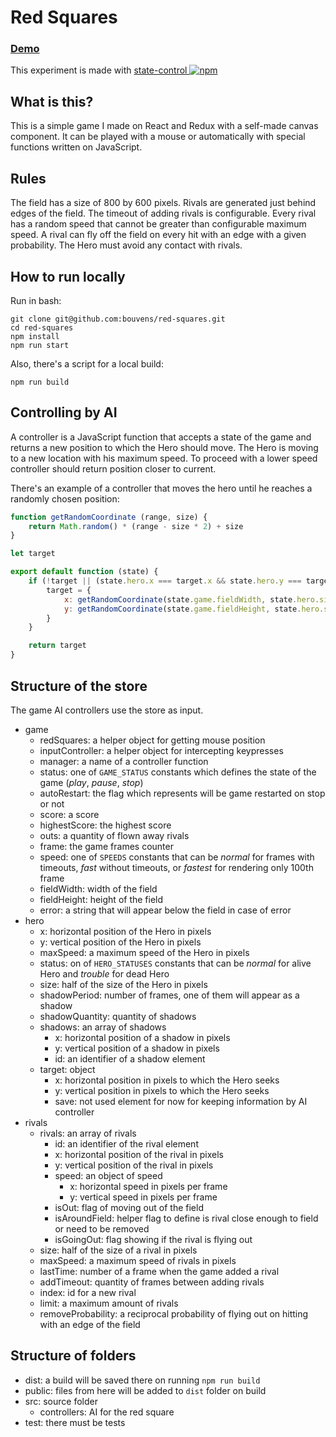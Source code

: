 # Red Squares

### [Demo](https://bouvens.github.io/red-squares/)
This experiment is made with [state-control ![npm][npm-badge]][npm]

[npm-badge]: https://img.shields.io/npm/v/state-control.png?style=flat-square
[npm]: https://www.npmjs.org/package/state-control

## What is this?

This is a simple game I made on React and Redux with a self-made canvas component. It can be played with a mouse or automatically with special functions written on JavaScript.

## Rules

The field has a size of 800 by 600 pixels. Rivals are generated just behind edges of the field. The timeout of adding rivals is configurable. Every rival has a random speed that cannot be greater than configurable maximum speed. A rival can fly off the field on every hit with an edge with a given probability. The Hero must avoid any contact with rivals.

## How to run locally

Run in bash:
```Shell
git clone git@github.com:bouvens/red-squares.git
cd red-squares
npm install
npm run start
```

Also, there's a script for a local build:
```Shell
npm run build
```

## Controlling by AI

A controller is a JavaScript function that accepts a state of the game and returns a new position to which the Hero should move. The Hero is moving to a new location with his maximum speed. To proceed with a lower speed controller should return position closer to current.

There's an example of a controller that moves the hero until he reaches a randomly chosen position:

```javascript
function getRandomCoordinate (range, size) {
    return Math.random() * (range - size * 2) + size
}

let target

export default function (state) {
    if (!target || (state.hero.x === target.x && state.hero.y === target.y)) {
        target = {
            x: getRandomCoordinate(state.game.fieldWidth, state.hero.size),
            y: getRandomCoordinate(state.game.fieldHeight, state.hero.size),
        }
    }

    return target
}
```

## Structure of the store

The game AI controllers use the store as input.

* game
    * redSquares: a helper object for getting mouse position
    * inputController: a helper object for intercepting keypresses
    * manager: a name of a controller function
    * status: one of `GAME_STATUS` constants which defines the state of the game (_play_, _pause_, _stop_)
    * autoRestart: the flag which represents will be game restarted on stop or not
    * score: a score
    * highestScore: the highest score
    * outs: a quantity of flown away rivals
    * frame: the game frames counter
    * speed: one of `SPEEDS` constants that can be _normal_ for frames with timeouts, _fast_ without timeouts, or _fastest_ for rendering only 100th frame
    * fieldWidth: width of the field
    * fieldHeight: height of the field
    * error: a string that will appear below the field in case of error
* hero
    * x: horizontal position of the Hero in pixels
    * y: vertical position of the Hero in pixels
    * maxSpeed: a maximum speed of the Hero in pixels
    * status: on of `HERO_STATUSES` constants that can be _normal_ for alive Hero and _trouble_ for dead Hero
    * size: half of the size of the Hero in pixels
    * shadowPeriod: number of frames, one of them will appear as a shadow
    * shadowQuantity: quantity of shadows
    * shadows: an array of shadows
        * x: horizontal position of a shadow in pixels
        * y: vertical position of a shadow in pixels
        * id: an identifier of a shadow element
    * target: object
        * x: horizontal position in pixels to which the Hero seeks
        * y: vertical position in pixels to which the Hero seeks
        * save: not used element for now for keeping information by AI controller
* rivals
    * rivals: an array of rivals
        * id: an identifier of the rival element
        * x: horizontal position of the rival in pixels
        * y: vertical position of the rival in pixels
        * speed: an object of speed
            * x: horizontal speed in pixels per frame
            * y: vertical speed in pixels per frame
        * isOut: flag of moving out of the field
        * isAroundField: helper flag to define is rival close enough to field or need to be removed
        * isGoingOut: flag showing if the rival is flying out
    * size: half of the size of a rival in pixels
    * maxSpeed: a maximum speed of rivals in pixels
    * lastTime: number of a frame when the game added a rival
    * addTimeout: quantity of frames between adding rivals
    * index: id for a new rival
    * limit: a maximum amount of rivals
    * removeProbability: a reciprocal probability of flying out on hitting with an edge of the field

## Structure of folders

* dist: a build will be saved there on running `npm run build`
* public: files from here will be added to `dist` folder on build
* src: source folder
    * controllers: AI for the red square
* test: there must be tests
